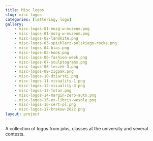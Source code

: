```yaml
---
title: Misc logos
slug: misc-logos
categories: [lettering, logo]
gallery:
    - misc-logos-01-mozg-w-muzeum.png
    - misc-logos-01-mozg-w-muzeum.png
    - misc-logos-02-landkite.png
    - misc-logos-03-spichlerz-polskiego-rocka.png
    - misc-logos-04-bias.png
    - misc-logos-05-hook.png
    - misc-logos-06-fashion-week.png
    - misc-logos-07-sculptograms.png
    - misc-logos-08-leszek-3.png
    - misc-logos-09-zigpak.png
    - misc-logos-10-dziarski.png
    - misc-logos-11-visuality-1.png
    - misc-logos-12-visuality-3.png
    - misc-logos-13-foton.png
    - misc-logos-14-margin-zero-auto.png
    - misc-logos-15-ex-libris-wesola.png
    - misc-logos-16-cert-pl.png
    - misc-logos-17-krakow-2022.png
layout: project
---
```


A collection of logos from jobs, classes at the university and several contests.
